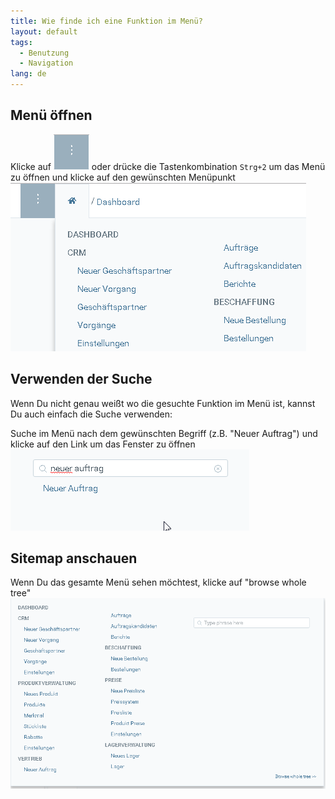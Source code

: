 ```yaml
---
title: Wie finde ich eine Funktion im Menü?
layout: default
tags:
  - Benutzung
  - Navigation
lang: de
---
```


## Menü öffnen
Klicke auf ![](assets/Neuen_Datensatz_Webui-4273e.png) oder drücke die Tastenkombination `Strg+2` um das Menü zu öffnen und klicke auf den gewünschten Menüpunkt<br>
![](assets/Workflow_Auftrag_Bis_Rechnung_WebUI-19ab1.png)



## Verwenden der Suche

Wenn Du nicht genau weißt wo die gesuchte Funktion im Menü ist, kannst Du auch einfach die Suche verwenden:

Suche im Menü nach dem gewünschten Begriff (z.B. "Neuer Auftrag") und klicke auf den Link um das Fenster zu öffnen<br>
![](assets/Workflow_Auftrag_Bis_Rechnung_WebUI-d9abb.png)

## Sitemap anschauen

Wenn Du das gesamte Menü sehen möchtest, klicke auf "browse whole tree"
 ![](assets/Menu_WebUI-b7f58.png)
